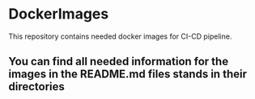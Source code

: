 # DockerImages
This repository contains needed docker images for CI-CD pipeline.

## You can find all needed information for the images in the README.md files stands in their directories
